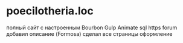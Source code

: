 # poecilotheria.loc

полный сайт с настроенным Bourbon Gulp Animate sql https forum 
добавил описание (Formosa)
сделал все страницы оформление


